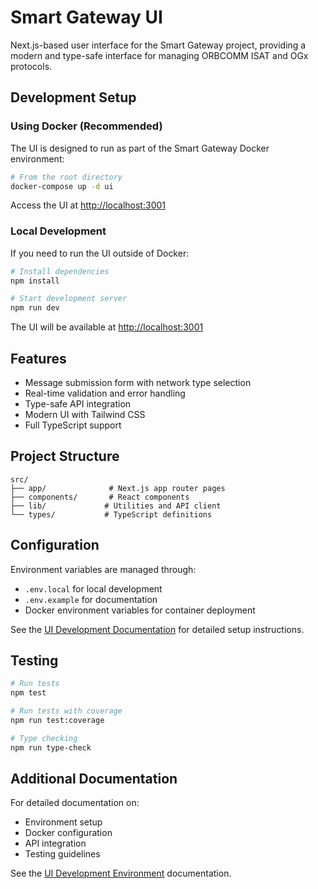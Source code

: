 # Smart Gateway UI

Next.js-based user interface for the Smart Gateway project, providing a modern and type-safe interface for managing ORBCOMM ISAT and OGx protocols.

## Development Setup

### Using Docker (Recommended)

The UI is designed to run as part of the Smart Gateway Docker environment:

```bash
# From the root directory
docker-compose up -d ui
```

Access the UI at [http://localhost:3001](http://localhost:3001)

### Local Development

If you need to run the UI outside of Docker:

```bash
# Install dependencies
npm install

# Start development server
npm run dev
```

The UI will be available at [http://localhost:3001](http://localhost:3001)

## Features

- Message submission form with network type selection
- Real-time validation and error handling
- Type-safe API integration
- Modern UI with Tailwind CSS
- Full TypeScript support

## Project Structure

```
src/
├── app/              # Next.js app router pages
├── components/       # React components
├── lib/             # Utilities and API client
└── types/           # TypeScript definitions
```

## Configuration

Environment variables are managed through:
- `.env.local` for local development
- `.env.example` for documentation
- Docker environment variables for container deployment

See the [UI Development Documentation](../DOCS/ENVIRONMENT/ui/README.md) for detailed setup instructions.

## Testing

```bash
# Run tests
npm test

# Run tests with coverage
npm run test:coverage

# Type checking
npm run type-check
```

## Additional Documentation

For detailed documentation on:
- Environment setup
- Docker configuration
- API integration
- Testing guidelines

See the [UI Development Environment](../DOCS/ENVIRONMENT/ui/README.md) documentation.
